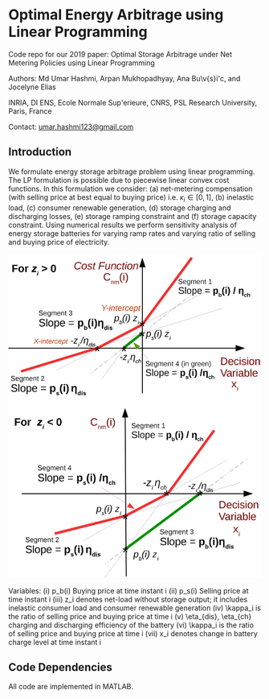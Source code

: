 # Optimal Energy Arbitrage using Linear Programming
Code repo for our 2019 paper: Optimal Storage Arbitrage under Net Metering Policies using Linear Programming

Authors: Md Umar Hashmi, Arpan Mukhopadhyay, Ana Bu\v{s}i\'c, and Jocelyne Elias

INRIA, DI ENS, Ecole Normale Sup\'erieure, CNRS, PSL Research University, Paris, France

Contact: umar.hashmi123@gmail.com

## Introduction
We formulate energy storage arbitrage problem using linear programming. 
The LP formulation is possible due to piecewise linear convex cost functions.
In this formulation we consider: (a) net-metering compensation (with selling price at best equal to buying price) i.e. $\kappa_i \in [0,1]$, (b) inelastic load, (c) consumer renewable generation, (d) storage charging and discharging losses, (e) storage ramping constraint and (f) storage capacity constraint. 
Using numerical results we perform sensitivity analysis of energy storage batteries for varying ramp rates and varying ratio of selling and buying price of electricity.

![alt text](https://github.com/umar-hashmi/linearprogrammingarbitrage/blob/master/lpcost.jpg)


Variables:
(i) p_b(i) Buying price at time instant i
(ii) p_s(i) Selling price at time instant i
(iii) z_i denotes net-load without storage output; it includes inelastic consumer load and consumer renewable generation
(iv) \kappa_i  is the ratio of selling price and buying price at time i
(v) \eta_{dis}, \eta_{ch}  charging and discharging efficiency of the battery
(vi) \kappa_i  is the ratio of selling price and buying price at time i
(vii) x_i denotes change in battery charge level at time instant i



## Code Dependencies
All code are implemented in MATLAB.

